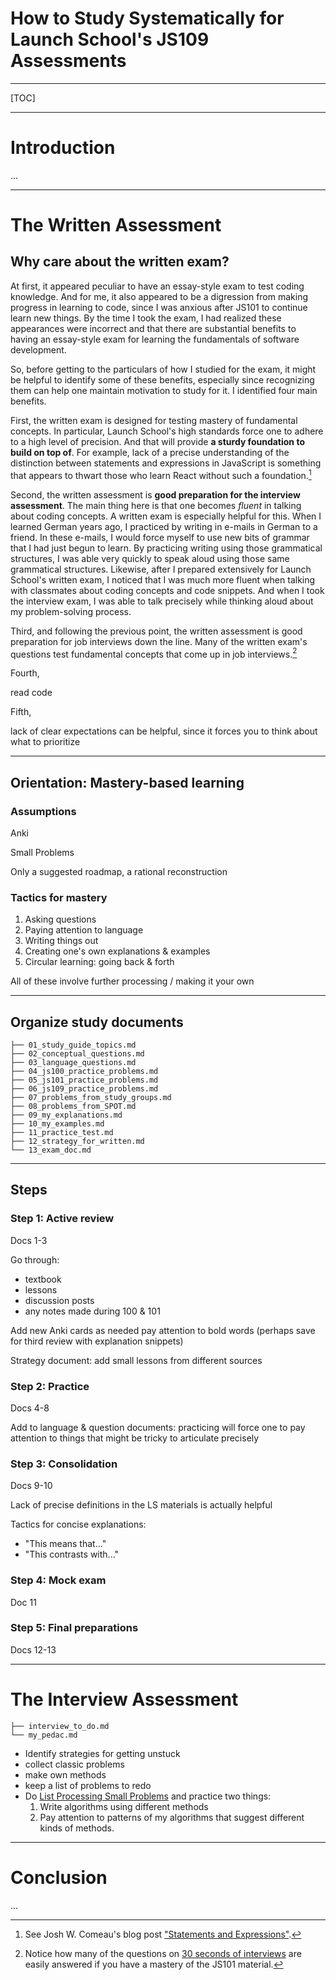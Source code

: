 How to Study Systematically for Launch School's JS109 Assessments
=====

---

[TOC]

---

# Introduction

...

---

# The Written Assessment

## Why care about the written exam?

At first, it appeared peculiar to have an essay-style exam to test coding knowledge. And for me, it also appeared to be a digression from making progress in learning to code, since I was anxious after JS101 to continue learn new things. By the time I took the exam, I had realized these appearances were incorrect and that there are substantial benefits to having an essay-style exam for learning the fundamentals of software development.

So, before getting to the particulars of how I studied for the exam, it might be helpful to identify some of these benefits, especially since recognizing them can help one maintain motivation to study for it. I identified four main benefits.

First, the written exam is designed for testing mastery of fundamental concepts. In particular, Launch School's high standards force one to adhere to a high level of precision. And that will provide **a sturdy foundation to build on top of**. For example, lack of a precise understanding of the distinction between statements and expressions in JavaScript is something that appears to thwart those who learn React without such a foundation.[^1]

Second, the written assessment is **good preparation for the interview assessment**. The main thing here is that one becomes *fluent* in talking about coding concepts. A written exam is especially helpful for this. When I learned German years ago, I practiced by writing in e-mails in German to a friend. In these e-mails, I would force myself to use new bits of grammar that I had just begun to learn. By practicing writing using those grammatical structures, I was able very quickly to speak aloud using those same grammatical structures. Likewise, after I prepared extensively for Launch School's written exam, I noticed that I was much more fluent when talking with classmates about coding concepts and code snippets. And when I took the interview exam, I was able to talk precisely while thinking aloud about my problem-solving process.

Third, and following the previous point, the written assessment is good preparation for job interviews down the line. Many of the written exam's questions test fundamental concepts that come up in job interviews.[^2]

Fourth, 

read code

Fifth,

lack of clear expectations can be helpful, since it forces you to think about what to prioritize

[^1]: See Josh W. Comeau's blog post ["Statements and Expressions"](https://www.joshwcomeau.com/javascript/statements-vs-expressions/).

[^2]: Notice how many of the questions on [30 seconds of interviews](https://30secondsofinterviews.org/) are easily answered if you have a mastery of the JS101 material.

---

## Orientation: Mastery-based learning

### Assumptions

Anki

Small Problems

Only a suggested roadmap, a rational reconstruction

### Tactics for mastery

1. Asking questions
2. Paying attention to language
3. Writing things out
4. Creating one's own explanations & examples
5. Circular learning: going back & forth

All of these involve further processing / making it your own

---

## Organize study documents

```
├── 01_study_guide_topics.md
├── 02_conceptual_questions.md
├── 03_language_questions.md
├── 04_js100_practice_problems.md
├── 05_js101_practice_problems.md
├── 06_js109_practice_problems.md
├── 07_problems_from_study_groups.md
├── 08_problems_from_SPOT.md
├── 09_my_explanations.md
├── 10_my_examples.md
├── 11_practice_test.md
├── 12_strategy_for_written.md
└── 13_exam_doc.md
```

---

## Steps

### Step 1: Active review

Docs 1-3

Go through:
- textbook
- lessons
- discussion posts
- any notes made during 100 & 101

Add new Anki cards as needed
pay attention to bold words (perhaps save for third review with explanation snippets)

Strategy document: add small lessons from different sources

### Step 2: Practice

Docs 4-8

Add to language & question documents: practicing will force one to pay attention to things that might be tricky to articulate precisely

### Step 3: Consolidation

Docs 9-10

Lack of precise definitions in the LS materials is actually helpful

Tactics for concise explanations:

- "This means that..."
- "This contrasts with..."

### Step 4: Mock exam

Doc 11

### Step 5: Final preparations

Docs 12-13

---

# The Interview Assessment

```
├── interview_to_do.md
└── my_pedac.md
```

- Identify strategies for getting unstuck
- collect classic problems
- make own methods
- keep a list of problems to redo
- Do [List Processing Small Problems](https://launchschool.com/exercise_sets/ea72ee67) and practice two things:
  1. Write algorithms using different methods
  2. Pay attention to patterns of my algorithms that suggest different kinds of methods.

---

# Conclusion

...